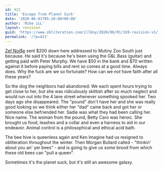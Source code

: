 ```yaml
---
id: 421
title: 'Escape from Planet Suck'
date: '2020-06-01T05:10:00+00:00'
author: 'Mike iLL'
layout: revision
guid: 'https://www.obliteration.com/illboy/2020/06/01/169-revision-v1/'
permalink: '/?p=421'
---
```


<a title="Zef Noi$e Homepage" href="http://www.zefnoise.com" target="_blank" rel="noopener noreferrer">Zef Noi$e</a> sent $200 down here addressed to Mutiny Zoo South just because. He said it's because he's been using the G&amp;L Bass (guitar) and getting paid with Peter Murphy. We have $50 in the bank and $70 written against it before paying bills and rent so comes at a good time. Always does. Why the fuck are we so fortunate? How can we <em>not</em> have faith after all these years?

So the dog the neighbors had abandoned: We each spent hours trying to get close to her, but she was ridiculously skittish after so much neglect and would run out into the 4 lane street whenever something spooked her. Two days ago she disappeared. The "pound" don't have her and she was really good looking so we think either her "dad" came back and got her or someone else befriended her. Sadie was what they had been calling her. Nice name. The woman from the pound, Betty Caro was heroic. She brought us food, leashes and a collar and even a harness to aid in our endeavor. Animal control is a philosophical and ethical acid bath.

The bee hive is queenless again and Ken Imagine had us resigned to obliteration throughout the winter. Then Morgan Bullard called - "thinkin' about you an' yer bees" - and is going to give us some brood from which these old bees can "pull a queen".

Sometimes it's the planet suck, but it's still an awesome galaxy.